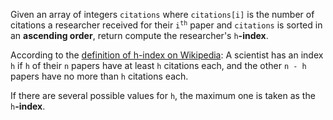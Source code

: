 Given an array of integers `citations` where `citations[i]` is the number of citations a researcher received for their <code>i<sup>th</sup></code> paper and `citations` is sorted in an **ascending order**, return compute the researcher's `h`**-index**.

According to the [definition of h-index on Wikipedia](https://en.wikipedia.org/wiki/H-index): A scientist has an index `h` if `h` of their `n` papers have at least `h` citations each, and the other `n - h` papers have no more than `h` citations each.

If there are several possible values for `h`, the maximum one is taken as the `h`**-index**.